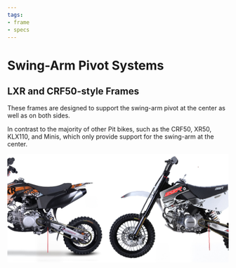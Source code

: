 ```yaml
---
tags:
- frame
- specs
---
```


# Swing-Arm Pivot Systems

## LXR and CRF50-style Frames

These frames are designed to support the swing-arm pivot at the center as well as on both sides.

In contrast to the majority of other Pit bikes, such as the CRF50, XR50, KLX110, and Minis, which only provide support for the swing-arm at the center.

![Pit bike counter shaft sprocket](../../static/img/3-point-swingarm-support-type-frame.jpg "Pit bike counter shaft sprocket")
